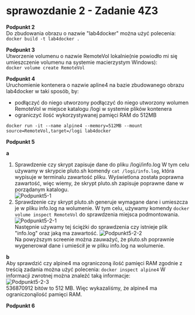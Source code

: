 # sprawozdanie 2 - Zadanie 4Z3

<b>Podpunkt 2</b> <br />
Do zbudowania obrazu o nazwie "lab4docker" można użyć polecenia:<br />
```docker build -t lab4docker .```

<b>Podpunkt 3</b> <br />
Utworzenie volumenu o nazwie RemoteVol lokalnie(nie powiodło mi się umieszczenie volumenu na systemie macierzystym Windows):<br />
```docker volume create RemoteVol```

<b>Podpunkt 4</b> <br />
Uruchomienie kontenera o nazwie apline4 na bazie zbudowanego obrazu lab4docker w taki sposób, by:
- podłączyć do niego utworzony podłączyć do niego utworzony wolumen RemoteVol w miejsce katalogu /logi w systemie plików
kontenera
- ograniczyć ilość wykorzystywanej pamięci RAM do 512MB<br />

```docker run -it --name alpine4 --memory=512MB --mount source=RemoteVol,target=/logi lab4docker```

<b>Podpunkt 5</b> <br />

<b>a</b><br />

1. Sprawdzenie czy skrypt zapisuje dane do pliku /logi/info.log
W tym celu używamy w skrypcie pluto.sh komendy ```cat /logi/info.log```, która wypisuje w terminalu zawartość pliku. Wyświetlona została poprawna zawartość, więc wiemy, że skrypt pluto.sh zapisuje poprawne dane w porządanym katalogu.<br />
![Podpunkt5-1](https://github.com/AdrianSzafranski/chmurki/blob/main/spr2-0.png)<br />
2. Sprawdzenie czy skrypt pluto.sh generuje wymagane dane i umieszcza je w pliku info.log na wolumenie.
W tym celu, używamy komendy ```docker volume inspect RemoteVol``` do sprawdzenia miejsca podmontowania.<br />
![Podpunkt5-2-1](https://github.com/AdrianSzafranski/chmurki/blob/main/spr2-1.png)<br />
Następnie używamy tej ściężki do sprawdzenia czy istnieje plik "info.log" oraz jaką ma zawartość.
![Podpunkt5-2-2](https://github.com/AdrianSzafranski/chmurki/blob/main/spr2-2.png)<br />
Na powyższym screenie można zauważyć, że pluto.sh poprawnie wygenerował dane i umieścił je w pliku info.log na wolumenie.

<b>b</b><br />
Aby sprawdzić czy alpine4 ma ograniczoną ilość pamięci RAM zgodnie z treścią zadania można użyć polecenia:
```docker inspect alpine4```
W informacji zwrotnej można znaleźć taką informacje:<br />
![Podpunkt5-2-3](https://github.com/AdrianSzafranski/chmurki/blob/main/spr2-3.png)<br />
536870912 bitów to 512 MB. Więc wykazaliśmy, że alpine4 ma ograniczonąilość pamięci RAM.

<b>Podpunkt 6</b> <br />


